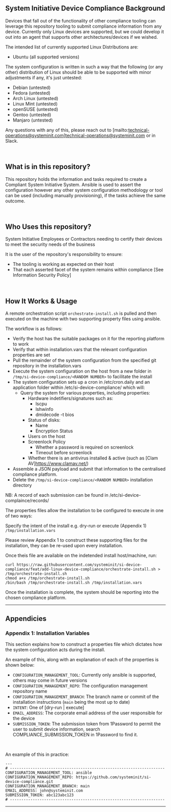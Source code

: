 
## System Initiative Device Compliance Background

Devices that fall out of the functionality of other compliance tooling can leverage this repository tooling to submit compliance information from any device. Currently only Linux devices are supported, but we could develop it out into an agent that supports other architectures/devices if we wished.

The intended list of currently supported Linux Distributions are:
* Ubuntu (all supported versions)

The system configuration is written in such a way that the following (or any other) distribution of Linux should be able to be supported with minor adjustments if any, it's just untested:
* Debian (untested)
* Fedora (untested)
* Arch Linux (untested)
* Linux Mint (untested)
* openSUSE (untested)
* Gentoo (untested)
* Manjaro (untested)

Any questions with any of this, please reach out to [mailto:technical-operations@systeminit.com]technical-operations@systeminit.com or in Slack.

<br/>

## What is in this repository?

This repository holds the information and tasks required to create a Compliant System Initiative System. Ansible is used to assert the configuration however any other system configuration methodology or tool can be used (including manually provisioning), if the tasks achieve the same outcome.

<br/>

## Who Uses this repository?

System Initiative Employees or Contractors needing to certify their devices to meet the security needs of the business

It is the user of the repository's responsibility to ensure:
- The tooling is working as expected on their host
- That each asserted facet of the system remains within compliance [See Information Security Policy]

<br/>

## How It Works & Usage
A remote orchestration script `orchestrate-install.sh` is pulled and then executed on the machine with two supporting property files using ansible. 

The workflow is as follows:
- Verify the host has the suitable packages on it for the reporting platform to work
- Verify that within installation.vars that the relevant configuration properties are set
- Pull the remainder of the system configuration from the specified git repository in the installation.vars
- Execute the system configuration on the host from a new folder in `/tmp/si-device-compliance/<RANDOM NUMBER>` to facilitate the install
- The system configuration sets up a cron in /etc/cron.daily and an application folder within /etc/si-device-compliance/ which will:
  - Query the system for various properties, including properties:
    - Hardware indetifiers/signatures such as:
        - lscpu 
        - lshwinfo
        - dmidecode -t bios
    - Status of disks:
        - Name
        - Encryption Status
    - Users on the host
    - Screenlock Policy
      - Whether a password is required on screenlock
      - Timeout before screenlock
    - Whether there is an antivirus installed & active (such as [Clam AV]https://www.clamav.net/)
- Assemble a JSON payload and submit that information to the centralised compliance platform. 
- Delete the `/tmp/si-device-compliance/<RANDOM NUMBER>` installation directory

NB: A record of each submission can be found in /etc/si-device-complaince/records/

The properties files allow the installation to be configured to execute in one of two ways:

Specify the intent of the install e.g. dry-run or execute (Appendix 1) `/tmp/installation.vars`

Please review Appendix 1 to construct these supporting files for the installation, they can be re-used upon every installation.

Once theis file are available on the indetended install host/machine, run:
```
curl https://raw.githubusercontent.com/systeminit/si-device-compliance/feat/add-linux-device-compliance/orchestrate-install.sh > /tmp/orchestrate-install.sh
chmod a+x /tmp/orchestrate-install.sh
/bin/bash /tmp/orchestrate-install.sh /tmp/installation.vars
```

Once the installation is complete, the system should be reporting into the chosen compliance platform. 


<hr/>

## Appendicies

### Appendix 1: Installation Variables
This section explains how to construct a properties file which dictates how the system configuration acts during the install.

An example of this, along with an explanation of each of the properties is shown below:

*  `CONFIGURATION_MANAGEMENT_TOOL`: Currently only ansible is supported, others may come in future versions
*  `CONFIGURATION_MANAGEMENT_REPO`: The configuration management repository name
*  `CONFIGURATION_MANAGEMENT_BRANCH`: The branch name or commit of the installation instructions (`main` being the most up to date)
*  `INTENT`: One of [dry-run | execute]
*  `EMAIL_ADDRESS`: The corporate email address of the user responsible for the device
*  `SUBMISSION_TOKEN`: The submission token from 1Password to permit the user to submit device information, search COMPLIANCE_SUBMISSION_TOKEN in 1Password to find it.

<br/>

An example of this in practice:
```
---
# --------------------------------------------------------------------
CONFIGURATION_MANAGEMENT_TOOL: ansible
CONFIGURATION_MANAGEMENT_REPO: https://github.com/systeminit/si-device-compliance.git
CONFIGURATION_MANAGEMENT_BRANCH: main
EMAIL_ADDRESS: john@systeminit.com
SUBMISSION_TOKEN: abc123abc123
# --------------------------------------------------------------------
```

<hr/>
